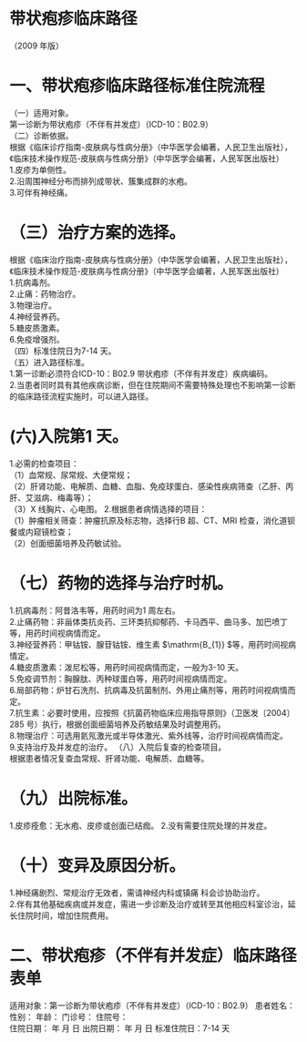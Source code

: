 # 带状疱疹临床路径  
（2009 年版）  
# 一、带状疱疹临床路径标准住院流程  
（一）适用对象。  
第一诊断为带状疱疹（不伴有并发症）（ICD-10：B02.9）  
（二）诊断依据。  
根据《临床诊疗指南-皮肤病与性病分册》（中华医学会编著，人民卫生出版社），《临床技术操作规范-皮肤病与性病分册》（中华医学会编著，人民军医出版社）  
1.皮疹为单侧性。  
2.沿周围神经分布而排列成带状、簇集成群的水疱。  
3.可伴有神经痛。  
# （三）治疗方案的选择。  
根据《临床治疗指南-皮肤病与性病分册》（中华医学会编著，人民卫生出版社），《临床技术操作规范-皮肤病与性病分册》（中华医学会编著，人民军医出版社）  
1.抗病毒剂。  
2.止痛：药物治疗。  
3.物理治疗。  
4.神经营养药。  
5.糖皮质激素。  
6.免疫增强剂。  
（四）标准住院日为7-14 天。  
（五）进入路径标准。  
1.第一诊断必须符合ICD-10：B02.9 带状疱疹（不伴有并发症）疾病编码。  
2.当患者同时具有其他疾病诊断，但在住院期间不需要特殊处理也不影响第一诊断的临床路径流程实施时，可以进入路径。  
# (六)入院第1 天。  
1.必需的检查项目：  
（1）血常规、尿常规、大便常规；  
（2）肝肾功能、电解质、血糖、血脂、免疫球蛋白、感染性疾病筛查（乙肝、丙肝、艾滋病、梅毒等）；  
（3）X 线胸片、心电图。 2.根据患者病情选择的项目：  
（1）肿瘤相关筛查：肿瘤抗原及标志物，选择行B 超、CT、MRI 检查，消化道钡餐或内窥镜检查；  
（2）创面细菌培养及药敏试验。  
# （七）药物的选择与治疗时机。  
1.抗病毒剂：阿昔洛韦等，用药时间为1 周左右。  
2.止痛药物：非甾体类抗炎药、三环类抗抑郁药、卡马西平、曲马多、加巴喷丁等，用药时间视病情而定。  
3.神经营养药：甲钴铵、腺苷钴铵、维生素 $\mathrm{B_{1}} $等，用药时间视病情定。  
4.糖皮质激素：泼尼松等，用药时间视病情而定，一般为3-10 天。  
5.免疫调节剂：胸腺肽、丙种球蛋白等，用药时间视病情而定。  
6.局部药物：炉甘石洗剂、抗病毒及抗菌制剂、外用止痛剂等，用药时间视病情而定。  
7.抗生素：必要时使用，应按照《抗菌药物临床应用指导原则》（卫医发〔2004〕285 号）执行，根据创面细菌培养及药敏结果及时调整用药。  
8.物理治疗：可选用氦氖激光或半导体激光、紫外线等，治疗时间视病情而定。  
9.支持治疗及并发症的治疗。 （八）入院后复查的检查项目。  
根据患者情况复查血常规、肝肾功能、电解质、血糖等。  
# （九）出院标准。  
1.皮疹痊愈：无水疱、皮疹或创面已结痂。 2.没有需要住院处理的并发症。  
# （十）变异及原因分析。  
1.神经痛剧烈、常规治疗无效者，需请神经内科或镇痛 科会诊协助治疗。  
2.伴有其他基础疾病或并发症，需进一步诊断及治疗或转至其他相应科室诊治，延长住院时间，增加住院费用。  
# 二、带状疱疹（不伴有并发症）临床路径表单  
适用对象：第一诊断为带状疱疹（不伴有并发症）（ICD-10：B02.9） 患者姓名：           性别：    年龄：    门诊号：       住院号：  
住院日期：   年  月  日 出院日期：   年  月   日  标准住院日：7-14 天  
